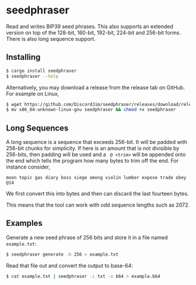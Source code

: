 # seedphraser
Read and writes BIP39 seed phrases. This also supports an extended version on top of the 128-bit, 160-bit, 192-bit, 224-bit and 256-bit forms. There is also long sequence support.

## Installing
```bash
$ cargo install seedphraser
$ seedphraser --help
```
Alternatively, you may download a release from the release tab on GitHub. For example on Linux,
```bash
$ wget https://github.com/DiscordJim/seedphraser/releases/download/release/x86_64-unknown-linux-gnu
$ mv x86_64-unknown-linux-gnu seedphraser && chmod +x seedphraser
```

## Long Sequences
A long sequence is a sequence that exceeds 256-bit. It will be padded with 256-bit chunks for simplicity. If here is an amount that is not divisible by 256-bits, then padding will be used and a ` @ <trim>` will be appended onto the end which tells the program how many bytes to trim off the end. For instance consider,
```
moon topic gas diary boss siege among violin lumber expose trade obey @14
```
We first convert this into bytes and then can discard the last fourteen bytes. 

This means that the tool can work with odd sequence lengths such as 2072.


## Examples
Generate a new seed phrase of 256 bits and store it in a file named `example.txt`:
```bash
$ seedphraser generate -b 256 > example.txt
```
Read that file out and convert the output to base-64:
```bash
$ cat example.txt | seedphraser -i txt -o b64 > example.b64
```

